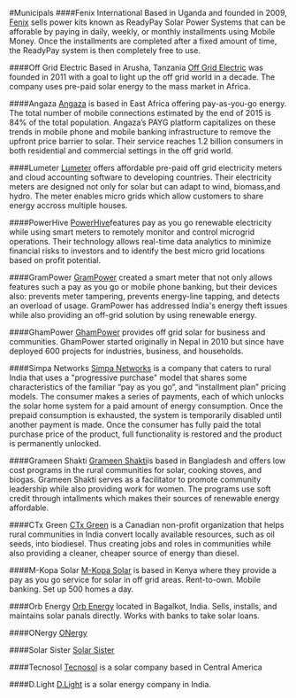 #Municipals
####Fenix International
Based in Uganda and founded in 2009, [Fenix](http://www.fenixintl.com) sells power kits known as ReadyPay Solar
Power Systems that can be afforable by paying in daily, weekly, or monthly installments using
Mobile Money. Once the installments are completed after a fixed amount of time, the ReadyPay
system is then completely free to use.

####Off Grid Electric
Based in Arusha, Tanzania [Off Grid Electric](http://offgrid-electric.com/) was 
founded in 2011 with a goal to light up the off grid world in a decade. The company 
uses pre-paid solar energy to the mass market in Africa.

####Angaza
[Angaza](http://www.angazadesign.com/) is based in East Africa offering pay-as-you-go energy. 
The total number of mobile connections estimated by the end of 2015 is 84% of the 
total population. Angaza’s PAYG platform capitalizes on these trends in mobile phone and 
mobile banking infrastructure to remove the upfront price barrier to solar. Their service reaches
1.2 billion consumers in both residential and commercial settings in the off grid world.

####Lumeter
[Lumeter](http://lumeter.net) offers affordable pre-paid off grid electricity meters and cloud 
accounting software to developing countries. Their electricity meters are designed not only 
for solar but can adapt to wind, biomass,and hydro. The meter enables micro grids which allow
customers to share energy accross multiple houses.

####PowerHive
[PowerHive](http://powerhive.com)features pay as you go renewable electricity while using smart 
meters to remotely monitor and control microgrid operations. Their technology allows real-time
data analytics to minimize financial risks to investors and to identify the best micro grid
locations based on profit potential.

####GramPower
[GramPower](http://grampower.com) created a smart meter that not only allows features such a pay
as you go or mobile phone banking, but their devices also: prevents meter tampering, prevents 
energy-line tapping, and detects an overload of usage. GramPower has addressed India's energy theft
issues while also providing an off-grid solution by using renewable energy.

####GhamPower
[GhamPower](http://ghampower.com) provides off grid solar for business and communities. GhamPower 
started originally in Nepal in 2010 but since have deployed 600 projects for industries, business,
and households.

####Simpa Networks
[Simpa Networks](http://simpanetworks.com) is a company that caters to rural India that uses a 
"progressive purchase" model that shares some characteristics of the familiar “pay as you go”, 
and “installment plan” pricing models. The consumer makes a series of payments, each of which unlocks 
the solar home system for a paid amount of energy consumption. Once the prepaid consumption is 
exhausted, the system is temporarily disabled until another payment is made. Once the consumer has 
fully paid the total purchase price of the product, full functionality is restored and the product is 
permanently unlocked.

####Grameen Shakti
[Grameen Shakti](http://gshakti.org)is based in Bangladesh and offers low cost programs in the rural 
communities for solar, cooking stoves, and biogas. Grameen Shakti serves as a facilitator to promote 
community leadership while also providing work for women. The programs use soft credit through
intallments which makes their sources of renewable energy affordable.

####CTx Green
[CTx Green](http://energymap-scu.org/ctx-green/) is a Canadian non-profit organization that helps rural 
communities in India convert locally available resources, such as oil seeds, into biodiesel. Thus creating 
jobs and roles in communities while also providing a cleaner, cheaper source of energy than diesel.

####M-Kopa Solar
[M-Kopa Solar](http://m-kopa.com) is based in Kenya where they provide a pay as you go service for solar in 
off grid areas. Rent-to-own. Mobile banking. Set up 500 homes a day.

####Orb Energy
[Orb Energy](http://orbenergy.com/) located in Bagalkot, India. Sells, installs, and maintains solar panals
directly. Works with banks to take solar loans.

####ONergy
[ONergy](http://onergy.in/)

####Solar Sister
[Solar Sister](https://www.solarsister.org/)

####Tecnosol
[Tecnosol](https://translate.googleusercontent.com/translate_c?depth=1&hl=en&prev=search&rurl=translate.google.com&sl=es&u=https://tecnosol.online.com.ni/Pages/default.aspx&usg=ALkJrhhWFxM_TJTvOqBazaBgY72Cl-bACg) is a solar company based in Central America

####D.Light
[D.Light](http://www.dlight.com/) is a solar energy company in India.




